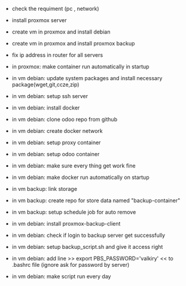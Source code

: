 * check the requiment (pc , network)

* install proxmox server
* create vm in proxmox and install debian
* create vm in proxmox and install proxmox backup
* fix ip address in router for all servers
* in proxmox: make container run automatically in startup
* in vm debian: update system packages and install necessary package(wget,git,ccze,zip)
* in vm debian: setup ssh server
* in vm debian: install docker
* in vm debian: clone odoo repo from github
* in vm debian: create docker network
* in vm debian: setup proxy container
* in vm debian: setup odoo container
* in vm debian: make sure every thing get work fine
* in vm debian: make docker run automatically on startup
* in vm backup: link storage
* in vm backup: create repo for store data named "backup-container"
* in vm backup: setup schedule job  for auto remove
* in vm debian: install proxmox-backup-client
* in vm debian: check if login to backup server get successfully
* in vm debian: setup backup_script.sh and give it access right
* in vm debian: add line >> export PBS_PASSWORD='valkiry' << to .bashrc file (ignore ask for password by server)
* in vm debian: make script run every day